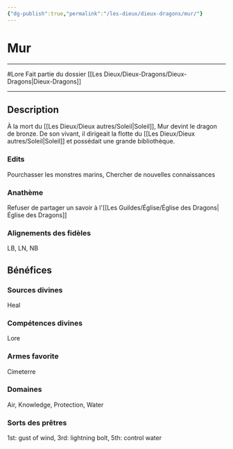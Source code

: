 ```yaml
---
{"dg-publish":true,"permalink":"/les-dieux/dieux-dragons/mur/"}
---
```


# Mur
---
#Lore
Fait partie du dossier [[Les Dieux/Dieux-Dragons/Dieux-Dragons\|Dieux-Dragons]]

-------
## Description

À la mort du [[Les Dieux/Dieux autres/Soleil\|Soleil]], Mur devint le dragon de bronze. De son vivant, il dirigeait la flotte du [[Les Dieux/Dieux autres/Soleil\|Soleil]] et possédait une grande bibliothèque.
### Edits
Pourchasser les monstres marins, Chercher de nouvelles connaissances
### Anathème
Refuser de partager un savoir à l'[[Les Guildes/Église/Église des Dragons\|Église des Dragons]]
### Alignements des fidèles
LB, LN, NB
## Bénéfices
### Sources divines
Heal
### Compétences divines
Lore
### Armes favorite
Cimeterre 
### Domaines
Air, Knowledge, Protection, Water
### Sorts des prêtres
1st: gust of wind, 3rd: lightning bolt, 5th: control water